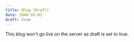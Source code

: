 ```yaml
---
title: Blog (Draft)
date: 2040-02-01
draft: true
---
```

This blog won't go live on the server as draft is set to true.
